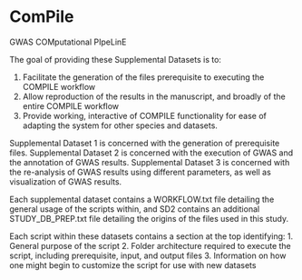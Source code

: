 # ComPile
GWAS COMputational PIpeLinE

The goal of providing these Supplemental Datasets is to:

1. Facilitate the generation of the files prerequisite to executing the COMPILE workflow
2. Allow reproduction of the results in the manuscript, and broadly of the entire COMPILE workflow
3. Provide working, interactive of COMPILE functionality for ease of adapting the system for other species and datasets.

Supplemental Dataset 1 is concerned with the generation of prerequisite files.
Supplemental Dataset 2 is concerned with the execution of GWAS and the annotation of GWAS results.
Supplemental Dataset 3 is concerned with the re-analysis of GWAS results using different parameters, as well as visualization of GWAS results.

Each supplemental dataset contains a WORKFLOW.txt file detailing the general usage of the scripts within, and SD2 contains an additional STUDY_DB_PREP.txt file detailing the origins of the files used in this study.

Each script within these datasets contains a section at the top identifying:
	1. General purpose of the script
	2. Folder architecture required to execute the script, including prerequisite, input, and output files
	3. Information on how one might begin to customize the script for use with new datasets
